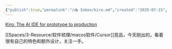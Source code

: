 ```yaml
---
{"publish":true,"permalink":"/📥 Inbox/kiro.md","created":"2025-07-15","modified":"2025-07-15","published":"2025-07-19T16:57:09.762+08:00","tags":["macOS软件","windows软件"],"cssclasses":""}
---
```



[Kiro: The AI IDE for prototype to production](https://kiro.dev/)

[[Spaces/3-Resource/软件梳理/macos软件/Cursor]]竞品，今天刚出的，看着很有自己的特色和额外设计，关注一手。
